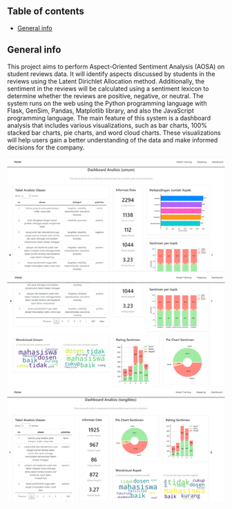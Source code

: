 ## Table of contents

- [General info](#general-info)

## General info

This project aims to perform Aspect-Oriented Sentiment Analysis (AOSA) on student reviews data. It will identify aspects discussed by students in the reviews using the Latent Dirichlet Allocation method. Additionally, the sentiment in the reviews will be calculated using a sentiment lexicon to determine whether the reviews are positive, negative, or neutral. The system runs on the web using the Python programming language with Flask, GenSim, Pandas, Matplotlib library, and also the JavaScript programming language. The main feature of this system is a dashboard analysis that includes various visualizations, such as bar charts, 100% stacked bar charts, pie charts, and word cloud charts. These visualizations will help users gain a better understanding of the data and make informed decisions for the company.

![General Dashboard 1](./static/images/general_dashboard_1.png)
![General Dashboard 2](./static/images/general_dashboard_2.png)
![Aspect Dashboard](./static/images/aspect_dashboard_1.png)

